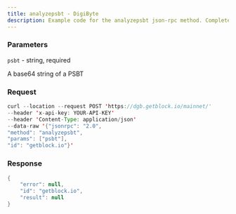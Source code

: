 ```yaml
---
title: analyzepsbt - DigiByte
description: Example code for the analyzepsbt json-rpc method. Сomplete guide on how to use analyzepsbt json-rpc in GetBlock.io Web3 documentation.
---
```


### Parameters


`psbt` - string, required

A base64 string of a PSBT

### Request

``` java
curl --location --request POST 'https://dgb.getblock.io/mainnet/' 
--header 'x-api-key: YOUR-API-KEY' 
--header 'Content-Type: application/json' 
--data-raw '{"jsonrpc": "2.0",
"method": "analyzepsbt",
"params": ["psbt"],
"id": "getblock.io"}'
```

###  Response

``` java
{
    "error": null,
    "id": "getblock.io",
    "result": null
}
```

